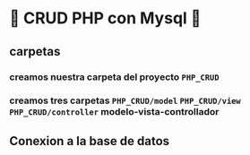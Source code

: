 # :elephant: CRUD PHP con Mysql :dolphin:

## carpetas
### creamos nuestra carpeta del proyecto `PHP_CRUD`
### creamos tres carpetas `PHP_CRUD/model` `PHP_CRUD/view` `PHP_CRUD/controller` modelo-vista-controllador
## Conexion a la base de datos
